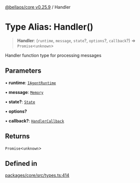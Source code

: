 [@bellaos/core v0.25.9](../index.md) / Handler

# Type Alias: Handler()

> **Handler**: (`runtime`, `message`, `state`?, `options`?, `callback`?) => `Promise`\<`unknown`\>

Handler function type for processing messages

## Parameters

• **runtime**: [`IAgentRuntime`](../interfaces/IAgentRuntime.md)

• **message**: [`Memory`](../interfaces/Memory.md)

• **state?**: [`State`](../interfaces/State.md)

• **options?**

• **callback?**: [`HandlerCallback`](HandlerCallback.md)

## Returns

`Promise`\<`unknown`\>

## Defined in

[packages/core/src/types.ts:414](https://github.com/bellaOS/bella/blob/main/packages/core/src/types.ts#L414)
